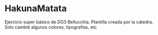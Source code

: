 # HakunaMatata
Ejercicio super básico de DG3 Bellucchia. Plantilla creada por la cátedra.
Solo cambié algunos colores, tipografías, etc
